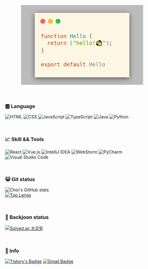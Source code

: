 <div align="center">
<img src=/img/hello.png alt="Hello Function">
</div>

<br>
<br>

### 🆎 Language
![HTML](https://img.shields.io/badge/HTML-orange?style=flat&logo=HTML5&logoColor=ffffff)
![CSS](https://img.shields.io/badge/CSS-blue?style=flat&logo=CSS3&logoColor=ffffff)
![JavaScript](https://img.shields.io/badge/JavaScript-yellow?style=flat&logo=JavaScript&logoColor=ffffff)
![TypeScript](https://img.shields.io/badge/TypeScript-blue?style=flat&logo=TypeScript&logoColor=ffffff)
![Java](https://img.shields.io/badge/Java-red?style=flat&logo=Java&logoColor=ffffff)
![Python](https://img.shields.io/badge/Python-blue?style=flat&logo=Python&logoColor=ffffff)

<br>

### 📈 Skill && Tools
![React](https://img.shields.io/badge/React-blue?style=flat&logo=React&logoColor=ffffff)
![Vue.js](https://img.shields.io/badge/Vue.js-brightgreen?style=flat&logo=Vue.js&logoColor=ffffff)
![IntelliJ IDEA](https://img.shields.io/badge/IntelliJIDEA-ff69b4?style=flat&logo=IntelliJIDEA&logoColor=ffffff)
![WebStorm](https://img.shields.io/badge/WebStorm-blue?style=flat&logo=WebStorm&logoColor=ffffff)
![PyCharm](https://img.shields.io/badge/PyCharm-brightgreen?style=flat&logo=PyCharm&logoColor=ffffff)
![Visual Studio Code](https://img.shields.io/badge/VisualStudioCode-blue?style=flat&logo=VisualStudioCode&logoColor=ffffff)

<br>

### 😺 Git status
![Choi's GitHub stats](https://github-readme-stats.vercel.app/api?username=choi33&show_icons=true&theme=cobalt) 
<br>
[![Top Langs](https://github-readme-stats.vercel.app/api/top-langs/?username=choi33&layout=compact)](https://github.com/anuraghazra/github-readme-stats)

<br>

### 📖 Backjoon status
  [![Solved.ac
프로필](http://mazassumnida.wtf/api/v2/generate_badge?boj=choiys0513)](https://solved.ac/choiys0513)

<br>

### 🐰 Info
[![Tistory's Badge](https://github-readme-tistory-card.vercel.app/api/badge?name=Artistic&theme=vue)](https://art-coding3.tistory.com/)
[![Gmail Badge](https://img.shields.io/badge/Gmail-d14836?style=flat-square&logo=Gmail&logoColor=white&link=mailto:choi333ys@gmail.com)](mailto:choi333ys@gmail.com)

<!--
**Choi33/Choi33** is a ✨ _special_ ✨ repository because its `README.md` (this file) appears on your GitHub profile.

Here are some ideas to get you started:

- 🔭 I’m currently working on ...
- 🌱 I’m currently learning ...
- 👯 I’m looking to collaborate on ...
- 🤔 I’m looking for help with ...
- 💬 Ask me about ...
- 📫 How to reach me: ...
- 😄 Pronouns: ...
- ⚡ Fun fact: ...
-->
